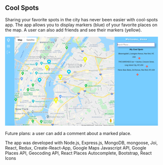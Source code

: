 ## Cool Spots

Sharing your favorite spots in the city has never been easier with cool-spots app. 
The app allows you to display markers (blue) of your favorite places on the map. A user can also add friends and see their markers (yellow).

![UsePage](/public/cool-spots.png)

Future plans: a user can add a comment about a marked place.

The app was developed with Node.js, Express.js, MongoDB, mongoose, Joi, React, Redux, Create-React-App, Google Maps Javascript API, Google Places API, Geocoding API, React Places Autocomplete, Bootstrap, React Icons
